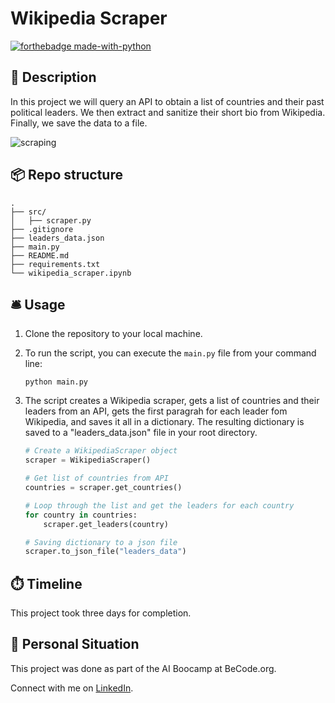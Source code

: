 # Wikipedia Scraper
[![forthebadge made-with-python](https://ForTheBadge.com/images/badges/made-with-python.svg)](https://www.python.org/)


## 🏢 Description

In this project we will query an API to obtain a list of countries and their past political leaders. We then extract and sanitize their short bio from Wikipedia. Finally, we save the data to a file.

![scraping](https://media4.giphy.com/media/Xe02toxlUsztG7iQgb/giphy.gif?cid=ecf05e47lixeo6qe5y4ooabkh0hfdz0t1pio4h0qgbngjq0n&ep=v1_gifs_search&rid=giphy.gif&ct=g)

## 📦 Repo structure

```
.
├── src/
│   ├── scraper.py
├── .gitignore
├── leaders_data.json
├── main.py
├── README.md
├── requirements.txt
└── wikipedia_scraper.ipynb
```

## 🛎️ Usage

1. Clone the repository to your local machine.

2. To run the script, you can execute the `main.py` file from your command line:

    ```
    python main.py
    ```

3. The script creates a Wikipedia scraper, gets a list of countries and their leaders from an API, gets the first paragrah for each leader fom Wikipedia, and saves it all in a dictionary. The resulting dictionary is saved to a "leaders_data.json" file in your root directory. 

    ```python
    # Create a WikipediaScraper object
    scraper = WikipediaScraper()

    # Get list of countries from API
    countries = scraper.get_countries()

    # Loop through the list and get the leaders for each country
    for country in countries:
        scraper.get_leaders(country)

    # Saving dictionary to a json file
    scraper.to_json_file("leaders_data")
    ```
## ⏱️ Timeline

This project took three days for completion.

## 📌 Personal Situation
This project was done as part of the AI Boocamp at BeCode.org. 

Connect with me on [LinkedIn](https://www.linkedin.com/in/zelimkhan-jachichanov/).
